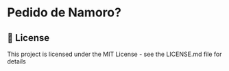 # Pedido de Namoro?



## 📄 License

This project is licensed under the MIT License - see the LICENSE.md file for details

